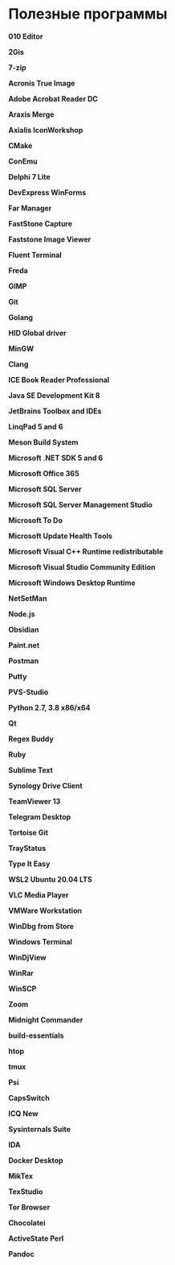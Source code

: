 # Полезные программы

**010 Editor**

**2Gis**

**7-zip**

**Acronis True Image**

**Adobe Acrobat Reader DC**

**Araxis Merge**

**Axialis IconWorkshop**

**CMake**

**ConEmu**

**Delphi 7 Lite**

**DevExpress WinForms**

**Far Manager**

**FastStone Capture**

**Faststone Image Viewer**

**Fluent Terminal**

**Freda**

**GIMP**

**Git**

**Golang**

**HID Global driver**

**MinGW**

**Clang**

**ICE Book Reader Professional**

**Java SE Development Kit 8**

**JetBrains Toolbox and IDEs**

**LinqPad 5 and 6**

**Meson Build System**

**Microsoft .NET SDK 5 and 6**

**Microsoft Office 365**

**Microsoft SQL Server**

**Microsoft SQL Server Management Studio**

**Microsoft To Do**

**Microsoft Update Health Tools**

**Microsoft Visual C++ Runtime redistributable**

**Microsoft Visual Studio Community Edition**

**Microsoft Windows Desktop Runtime**

**NetSetMan**

**Node.js**

**Obsidian**

**Paint.net**

**Postman**

**Putty**

**PVS-Studio**

**Python 2.7, 3.8 x86/x64**

**Qt**

**Regex Buddy**

**Ruby**

**Sublime Text**

**Synology Drive Client**

**TeamViewer 13**

**Telegram Desktop**

**Tortoise Git**

**TrayStatus**

**Type It Easy**

**WSL2 Ubuntu 20.04 LTS**

**VLC Media Player**

**VMWare Workstation**

**WinDbg from Store**

**Windows Terminal**

**WinDjView**

**WinRar**

**WinSCP**

**Zoom**

**Midnight Commander**

**build-essentials**

**htop**

**tmux**

**Psi**

**CapsSwitch**

**ICQ New**

**Sysinternals Suite**

**IDA**

**Docker Desktop**

**MikTex**

**TexStudio**

**Tor Browser**

**Chocolatei**

**ActiveState Perl**

**Pandoc**
